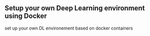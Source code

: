 ## Setup your own Deep Learning environment using Docker

set up your own DL environement based on docker containers 
